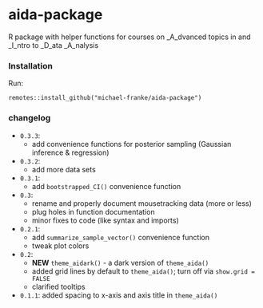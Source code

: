 # aida-package
R package with helper functions for courses on _A_dvanced topics in and _I_ntro to _D_ata _A_nalysis

### Installation

Run:

```
remotes::install_github("michael-franke/aida-package")
```

### changelog

- `0.3.3`:
    - add convenience functions for posterior sampling (Gaussian inference & regression)
- `0.3.2`:
    - add more data sets
- `0.3.1`: 
    - add `bootstrapped_CI()` convenience function
- `0.3`: 
    - rename and properly document mousetracking data (more or less)
    - plug holes in function documentation
    - minor fixes to code (like syntax and imports)
- `0.2.1`: 
    - add `summarize_sample_vector()` convenience function
    - tweak plot colors
- `0.2`:  
    - **NEW** `theme_aidark()` - a dark version of `theme_aida()`  
    - added grid lines by default to `theme_aida()`; turn off via `show.grid = FALSE`  
    - clarified tooltips  
- `0.1.1`: added spacing to x-axis and axis title in `theme_aida()`  
